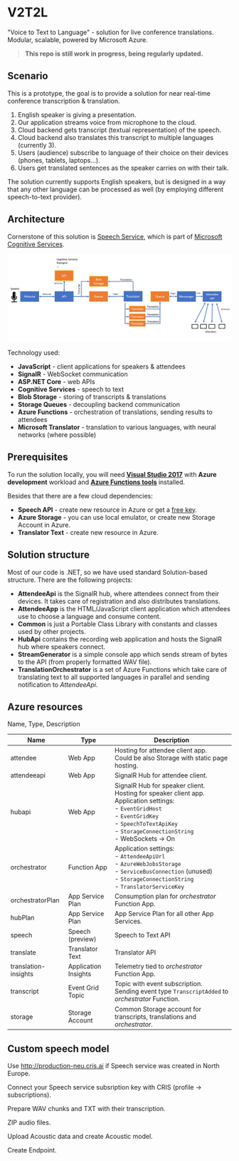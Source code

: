 # V2T2L
"Voice to Text to Language" - solution for live conference translations. Modular, scalable, powered by Microsoft Azure.

> **This repo is still work in progress, being regularly updated.**

## Scenario

This is a prototype, the goal is to provide a solution for near real-time conference transcription & translation.

1. English speaker is giving a presentation.
2. Our application streams voice from microphone to the cloud.
3. Cloud backend gets transcript (textual representation) of the speech.
4. Cloud backend also translates this transcript to multiple languages (currently 3).
5. Users (audience) subscribe to language of their choice on their devices (phones, tablets, laptops...).
6. Users get translated sentences as the speaker carries on with their talk.

The solution currently supports English speakers, but is designed in a way that any other language can be processed as well (by employing different speech-to-text provider).

## Architecture

Cornerstone of this solution is [Speech Service](https://docs.microsoft.com/en-us/azure/cognitive-services/Speech/Home), which is part of [Microsoft Cognitive Services](https://azure.microsoft.com/en-us/services/cognitive-services/).

![](_images/V2T2L.png)

Technology used:

* **JavaScript** - client applications for speakers & attendees
* **SignalR** - WebSocket communication
* **ASP.NET Core** - web APIs
* **Cognitive Services** - speech to text
* **Blob Storage** - storing of transcripts & translations
* **Storage Queues** - decoupling backend communication
* **Azure Functions** - orchestration of translations, sending results to attendees
* **Microsoft Translator** - translation to various languages, with neural networks (where possible)

## Prerequisites

To run the solution locally, you will need **[Visual Studio 2017](https://visualstudio.microsoft.com/vs/)** with **Azure development** workload and [**Azure Functions tools**](https://docs.microsoft.com/en-us/azure/azure-functions/functions-develop-vs) installed.

Besides that there are a few cloud dependencies:

* **Speech API** - create new resource in Azure or get a [free key](https://azure.microsoft.com/en-us/try/cognitive-services/?api=speech-services).
* **Azure Storage** - you can use local emulator, or create new Storage Account in Azure.
* **Translator Text** - create new resource in Azure.

## Solution structure

Most of our code is .NET, so we have used standard Solution-based structure. There are the following projects:

* **AttendeeApi** is the SignalR hub, where attendees connect from their devices. It takes care of registration and also distributes translations.
* **AttendeeApp** is the HTML/JavaScript client application which attendees use to choose a language and consume content.
* **Common** is just a Portable Class Library with constants and classes used by other projects.
* **HubApi** contains the recording web application and hosts the SignalR hub where speakers connect.
* **StreamGenerator** is a simple console app which sends stream of bytes to the API (from properly formatted WAV file).
* **TranslationOrchestrator** is a set of Azure Functions which take care of translating text to all supported languages in parallel and sending notification to *AttendeeApi*.

## Azure resources

Name, Type, Description

| Name                 | Type                 | Description                                                  |
| -------------------- | -------------------- | ------------------------------------------------------------ |
| attendee             | Web App              | Hosting for attendee client app. <br />Could be also Storage with static page hosting. |
| attendeeapi          | Web App              | SignalR Hub for attendee client.                             |
| hubapi               | Web App              | SignalR Hub for speaker client.<br />Hosting for speaker client app.<br />Application settings:<br />- `EventGridHost`<br />- `EventGridKey`<br />- `SpeechToTextApiKey`<br />- `StorageConnectionString`<br />- WebSockets -> On |
| orchestrator         | Function App         | Application settings:<br />- `AttendeeApiUrl`<br />- `AzureWebJobsStorage`<br />- `ServiceBusConnection` (unused)<br />- `StorageConnectionString`<br />- `TranslatorServiceKey` |
| orchestratorPlan     | App Service Plan     | Consumption plan for *orchestrator* Function App.            |
| hubPlan              | App Service Plan     | App Service Plan for all other App Services.                 |
| speech               | Speech (preview)     | Speech to Text API                                           |
| translate            | Translator Text      | Translator API                                               |
| translation-insights | Application Insights | Telemetry tied to *orchestrator* Function App.               |
| transcript           | Event Grid Topic     | Topic with event subscription.<br />Sending event type `TranscriptAdded` to *orchestrator* Function. |
| storage              | Storage Account      | Common Storage account for transcripts, translations and *orchestrator*. |

## Custom speech model

Use http://production-neu.cris.ai if Speech service was created in North Europe.

Connect your Speech service subsription key with CRIS (profile -> subscriptions).

Prepare WAV chunks and TXT with their transcription.

ZIP audio files.

Upload Acoustic data and create Acoustic model.

Create Endpoint.